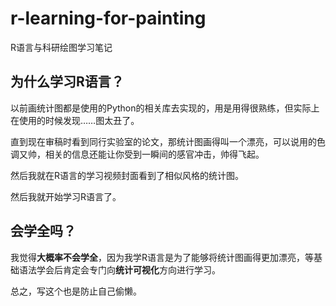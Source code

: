 # r-learning-for-painting
R语言与科研绘图学习笔记

## 为什么学习R语言？

以前画统计图都是使用的Python的相关库去实现的，用是用得很熟练，但实际上在使用的时候发现……图太丑了。

直到现在审稿时看到同行实验室的论文，那统计图画得叫一个漂亮，可以说用的色调又帅，相关的信息还能让你受到一瞬间的感官冲击，帅得飞起。

然后我就在R语言的学习视频封面看到了相似风格的统计图。

然后我就开始学习R语言了。

## 会学全吗？

我觉得**大概率不会学全**，因为我学R语言是为了能够将统计图画得更加漂亮，等基础语法学会后肯定会专门向**统计可视化**方向进行学习。

总之，写这个也是防止自己偷懒。
